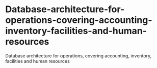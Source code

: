 # Database-architecture-for-operations-covering-accounting-inventory-facilities-and-human-resources
Database architecture for operations, covering accounting, inventory, facilities and human resources
